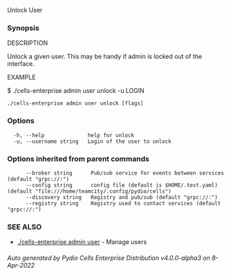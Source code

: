 Unlock User

### Synopsis


DESCRIPTION

  Unlock a given user.
  This may be handy if admin is locked out of the interface.

EXAMPLE

  $ ./cells-enterprise admin user unlock -u LOGIN



```
./cells-enterprise admin user unlock [flags]
```

### Options

```
  -h, --help              help for unlock
  -u, --username string   Login of the user to unlock
```

### Options inherited from parent commands

```
      --broker string      Pub/sub service for events between services (default "grpc://:")
      --config string      config file (default is $HOME/.test.yaml) (default "file:///home/teamcity/.config/pydio/cells")
      --discovery string   Registry and pub/sub (default "grpc://:")
      --registry string    Registry used to contact services (default "grpc://:")
```

### SEE ALSO

* [./cells-enterprise admin user](./cells-enterprise-admin-user)	 - Manage users

###### Auto generated by Pydio Cells Enterprise Distribution v4.0.0-alpha3 on 8-Apr-2022
